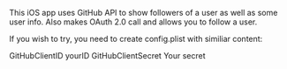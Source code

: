 This iOS app uses GitHub API to show followers of a user as well as some user info.
Also makes OAuth 2.0 call and allows you to follow a user.

If you wish to try, you need to create config.plist with similiar content:
<?xml version="1.0" encoding="UTF-8"?>
<!DOCTYPE plist PUBLIC "-//Apple//DTD PLIST 1.0//EN" "http://www.apple.com/DTDs/PropertyList-1.0.dtd">
<plist version="1.0">
<dict>
        <key>GitHubClientID</key>
        <string>yourID</string>
        <key>GitHubClientSecret</key>
        <string>Your secret</string>
</dict>
</plist>

